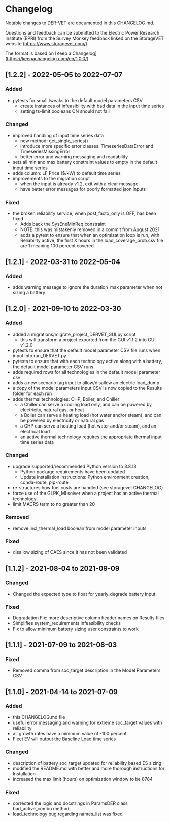 # Changelog
Notable changes to DER-VET are documented in this CHANGELOG.md.

Questions and feedback can be submitted to the Electric Power Research Institute (EPRI) from the Survey Monkey feedback linked on the StorageVET website (https://www.storagevet.com/).

The format is based on [Keep a Changelog] (https://keepachangelog.com/en/1.0.0/).

## [1.2.2] - 2022-05-05 to 2022-07-07
### Added
- pytests for small tweaks to the default model parameters CSV
  - create instances of infeasibility with bad data in the input time series
  - setting ts-limit booleans ON should not fail
### Changed
- improved handling of input time series data
  - new method: get_single_series()
  - introduce more specific error classes: TimeseriesDataError and TimeseriesMissingError
  - better error and warning messaging and readability
- sets all min and max battery constraint values to empty in the default input time series
- adds column: LF Price ($/kW) to default time series
- improvements to the migration script
  - when the input is already v1.2, exit with a clear message
  - have better error messages for poorly formatted json inputs
### Fixed
- the broken reliability service, when post_facto_only is OFF, has been fixed
  - Adds back the SysEneMinReq constraint
  - NOTE: this was mistakenly removed in a commit from August 2021
  - adds a pytest to ensure that when an optimization loop is run, with Reliability active,
    the first X hours in the load_coverage_prob.csv file are 1 meaning 100 percent covered

## [1.2.1] - 2022-03-31 to 2022-05-04
### Added
- adds warning message to ignore the duration_max parameter when not sizing a battery

## [1.2.0] - 2021-09-10 to 2022-03-30
### Added
- added a migrations/migrate_project_DERVET_GUI.py script
  - this will transform a project exported from the GUI v1.1.2 into GUI v1.2.0
- pytests to ensure that the default model parameter CSV file runs when input into run_DERVET.py
- pytests to ensure that with each technology active along with a battery, the default model parameter CSV runs
- adds required rows for all technologies in the default model parameter csv
- adds a new scenario tag input to allow/disallow an electric load_dump
- a copy of the model parameters input CSV is now copied to the Results folder for each run
- adds thermal technologies: CHP, Boiler, and Chiller
  - a Chiller can serve a cooling load only, and can be powered by electricity, natural gas, or heat
  - a Boiler can serve a heating load (hot water and/or steam), and can be powered by electricity or natural gas
  - a CHP can serve a heating load (hot water and/or steam), and an electrical load
  - an active thermal technology requires the appropriate thermal input time series data

### Changed
- upgrade supported/recommended Python version to 3.8.13
  - Python package requirements have been updated
  - Update installation instructions: Python environment creation, conda-route, pip-route
- re-structures how fuel costs are handled (see storagevet CHANGELOG)
- force use of the GLPK_MI solver when a project has an active thermal technology
- limit MACRS term to no greater than 20

### Removed
- remove incl_thermal_load boolean from model parameter inputs

### Fixed
- disallow sizing of CAES since it has not been validated

## [1.1.2] - 2021-08-04 to 2021-09-09
### Changed
- Changed the expected type to float for yearly_degrade battery input

### Fixed
- Degradation Fix: more descriptive column header names on Results files
- Simplifies system_requirements infeasibility checks
- Fix to allow minimum battery sizing user constraints to work

## [1.1.1] - 2021-07-09 to 2021-08-03
### Fixed
- Removed comma from soc_target description in the Model Parameters CSV

## [1.1.0] - 2021-04-14 to 2021-07-09
### Added
- this CHANGELOG.md file
- useful error messaging and warning for extreme soc_target values with reliability
- all growth rates have a minimum value of -100 percent
- Fleet EV will output the Baseline Load time series

### Changed
- description of battery soc_target updated for reliability based ES sizing
- modified the README.md with better and more thorough instructions for Installation
- increased the max limit (hours) on optimization window to be 8784

### Fixed
- corrected the logic and docstrings in ParamsDER class bad_active_combo method
- load_technology bug regarding names_list was fixed
